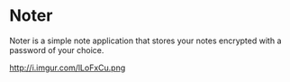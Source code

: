 # Noter
Noter is a simple note application that stores your notes encrypted with a password of your choice.

http://i.imgur.com/lLoFxCu.png
